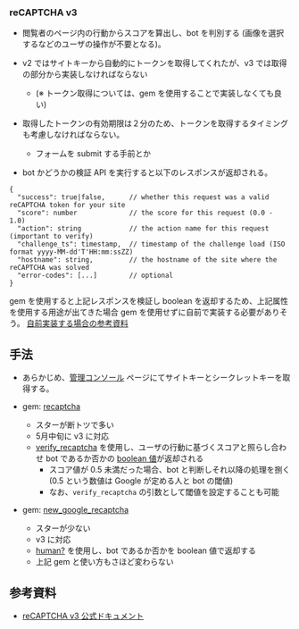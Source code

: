 ### reCAPTCHA v3
- 閲覧者のページ内の行動からスコアを算出し、bot を判別する (画像を選択するなどのユーザの操作が不要となる)。
- v2 ではサイトキーから自動的にトークンを取得してくれたが、v3 では取得の部分から実装しなければならない
    - (※ トークン取得については、gem を使用することで実装しなくても良い)
- 取得したトークンの有効期限は２分のため、トークンを取得するタイミングも考慮しなければならない。
    - フォームを submit する手前とか

- bot かどうかの検証 API を実行すると以下のレスポンスが返却される。

```
{
  "success": true|false,      // whether this request was a valid reCAPTCHA token for your site
  "score": number             // the score for this request (0.0 - 1.0)
  "action": string            // the action name for this request (important to verify)
  "challenge_ts": timestamp,  // timestamp of the challenge load (ISO format yyyy-MM-dd'T'HH:mm:ssZZ)
  "hostname": string,         // the hostname of the site where the reCAPTCHA was solved
  "error-codes": [...]        // optional
}
```

gem を使用すると上記レスポンスを検証し boolean を返却するため、上記属性を使用する用途が出てきた場合 gem を使用せずに自前で実装する必要がありそう。
[自前実装する場合の参考資料](https://www.techscore.com/blog/2018/12/06/recaptcha-v3/)

## 手法
- あらかじめ、[管理コンソール](https://www.google.com/recaptcha/admin/create) ページにてサイトキーとシークレットキーを取得する。

- gem: [recaptcha](https://github.com/ambethia/recaptcha)
    - スターが断トツで多い
    - 5月中旬に v3 に対応
    - [verify_recaptcha](https://github.com/ambethia/recaptcha#verify_recaptcha-use-with-v3) を使用し、ユーザの行動に基づくスコアと照らし合わせ bot であるか否かの [boolean 値](https://github.com/ambethia/recaptcha/blob/c9ef2815a3c3d7b8e0abd4b5b85207a34db23cc0/lib/recaptcha/adapters/controller_methods.rb#L27)が返却される
        - スコア値が 0.5 未満だった場合、bot と判断しそれ以降の処理を捌く (0.5 という数値は Google が定める人と bot の閾値)
        - なお、`verify_recaptcha` の引数として閾値を設定することも可能

- gem: [new_google_recaptcha](https://github.com/igorkasyanchuk/new_google_recaptcha)
    - スターが少ない
    - v3 に対応
    - [human?](https://github.com/igorkasyanchuk/new_google_recaptcha/blob/b334ffca19dfa88e887da80de02af9280e965768/lib/new_google_recaptcha.rb#L12) を使用し、bot であるか否かを boolean 値で返却する
    - 上記 gem と使い方もさほど変わらない


## 参考資料
- [reCAPTCHA v3 公式ドキュメント](https://developers.google.com/recaptcha/docs/v3)
